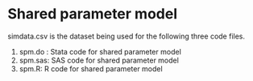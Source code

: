 # Shared parameter model
simdata.csv is the dataset being used for the following three code files.
1. spm.do :   Stata code for shared parameter model
2. spm.sas:   SAS code for shared parameter model
3. spm.R:     R code for shared parameter model
 
